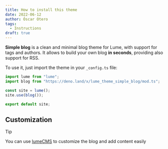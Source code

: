 ```yaml
---
title: How to install this theme
date: 2022-06-12
author: Óscar Otero
tags:
  - Instructions
draft: true
---
```


**Simple blog** is a clean and minimal blog theme for Lume, with support for
tags and authors. It allows to build your own blog **in seconds**, providing
also support for RSS.

<!--more-->

To use it, just import the theme in your `_config.ts` file:

```js
import lume from "lume";
import blog from "https://deno.land/x/lume_theme_simple_blog/mod.ts";

const site = lume();
site.use(blog());

export default site;
```

## Customization

> [!tip]
>
> You can use [lumeCMS](https://lume.land/cms) to customize the blog and add
> content easily
